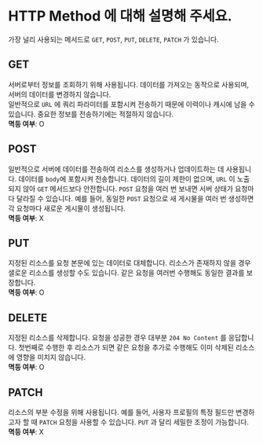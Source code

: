 # HTTP Method 에 대해 설명해 주세요.

가장 널리 사용되는 메서드로 `GET`, `POST`, `PUT`, `DELETE`, `PATCH` 가 있습니다.

## GET

서버로부터 정보를 조회하기 위해 사용됩니다. 데이터를 가져오는 동작으로 사용되며, 서버의 데이터를 변경하지 않습니다.   
일반적으로 `URL` 에 쿼리 파라미터를 포함시켜 전송하기 때문에 이력이나 캐시에 남을 수 있습니다. 중요한 정보를 전송하기에는 적절하지 않습니다.   
**멱등 여부**: O

## POST

일반적으로 서버에 데이터를 전송하여 리소스를 생성하거나 업데이트하는 데 사용됩니다. 데이터를 `body`에 포함시켜 전송합니다. 데이터의 길이 제한이 없으며, `URL` 이 노출되지 않아 `GET` 메서드보다 안전합니다. `POST` 요청을 여러 번 보내면 서버 상태가 요청마다 달라질 수 있습니다. 예를 들어, 동일한 `POST` 요청으로 새 게시물을 여러 번 생성하면 각 요청마다 새로운 게시물이 생성됩니다.   
**멱등 여부**: X

## PUT

지정된 리소스를 요청 본문에 있는 데이터로 대체합니다. 리소스가 존재하지 않을 경우 샐로운 리소스를 생성할 수도 있습니다. 같은 요청을 여러번 수행해도 동일한 결과를 보장합니다.   
**멱등 여부**: O

## DELETE

지정된 리소스를 삭제합니다. 요청을 성공한 경우 대부분 `204 No Content` 를 응답합니다. 첫번째로 수행한 후 리소스가 되면 같은 요청을 추가로 수행해도 이미 삭제된 리소스에 영향을 미치지 않습니다.   
**멱등 여부**: O

## PATCH

리소스의 부분 수정을 위해 사용됩니다. 예를 들어, 사용자 프로필의 특정 필드만 변경하고자 할 때 `PATCH` 요청을 사용할 수 있습니다. `PUT` 과 달리 세밀한 조정이 가능합니다.   
**멱등 여부**: X
